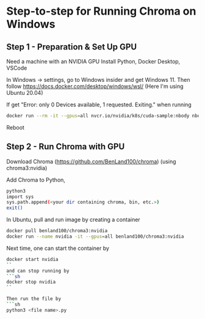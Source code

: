 # Step-to-step for Running Chroma on Windows

## Step 1 - Preparation & Set Up GPU

Need a machine with an NVIDIA GPU
Install Python, Docker Desktop, VSCode

In Windows -> settings, go to Windows insider and get Windows 11.
Then follow https://docs.docker.com/desktop/windows/wsl/
(Here I'm using Ubuntu 20.04)

If get "Error: only 0 Devices available, 1 requested. Exiting." when running
```sh
docker run --rm -it --gpus=all nvcr.io/nvidia/k8s/cuda-sample:nbody nbody -gpu -benchmark
```
Reboot


## Step 2 - Run Chroma with GPU

Download Chroma (https://github.com/BenLand100/chroma) (using chroma3:nvidia)

Add Chroma to Python,
```sh
python3
import sys
sys.path.append(<your dir containing chroma, bin, etc.>)
exit()
```

In Ubuntu, pull and run image by creating a container
```sh
docker pull benland100/chroma3:nvidia
docker run --name nvidia -it --gpus=all benland100/chroma3:nvidia
```

Next time, one can start the container by
```sh
docker start nvidia
``
and can stop running by
```sh
docker stop nvidia
``

Then run the file by
```sh
python3 <file name>.py
```

